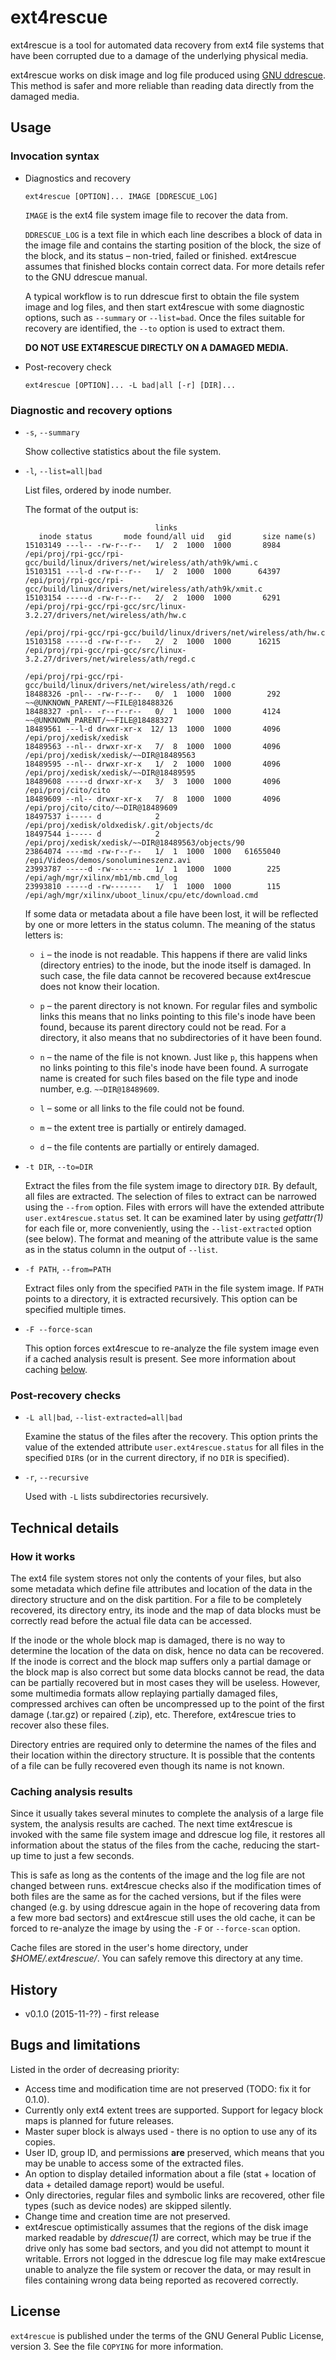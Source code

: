 ext4rescue
==========

ext4rescue is a tool for automated data recovery from ext4 file systems that
have been corrupted due to a damage of the underlying physical media.

ext4rescue works on disk image and log file produced using
[GNU ddrescue](http://www.gnu.org/software/ddrescue/).
This method is safer and more reliable than reading data directly from the
damaged media.

Usage
-----

### Invocation syntax

-   Diagnostics and recovery

        ext4rescue [OPTION]... IMAGE [DDRESCUE_LOG]

    `IMAGE` is the ext4 file system image file to recover the data from.

    `DDRESCUE_LOG` is a text file in which each line describes a block of data in the image file and contains
    the starting position of the block, the size of the block, and its status – non-tried, failed or finished.
    ext4rescue assumes that finished blocks contain correct data.
    For more details refer to the GNU ddrescue manual.

    A typical workflow is to run ddrescue first to obtain the file system image and log files,
    and then start ext4rescue with some diagnostic options, such as `--summary` or `--list=bad`.
    Once the files suitable for recovery are identified, the `--to` option is used to extract them.

    **DO NOT USE EXT4RESCUE DIRECTLY ON A DAMAGED MEDIA.**

-   Post-recovery check

        ext4rescue [OPTION]... -L bad|all [-r] [DIR]...

### Diagnostic and recovery options

-   `-s`, `--summary`

    Show collective statistics about the file system.

-   `-l`, `--list=all|bad`

    List files, ordered by inode number.

    The format of the output is:

                                     links
           inode status       mode found/all uid   gid       size name(s)
        15103149 ---l-- -rw-r--r--   1/  2  1000  1000       8984 /epi/proj/rpi-gcc/rpi-gcc/build/linux/drivers/net/wireless/ath/ath9k/wmi.c
        15103151 ---l-d -rw-r--r--   1/  2  1000  1000      64397 /epi/proj/rpi-gcc/rpi-gcc/build/linux/drivers/net/wireless/ath/ath9k/xmit.c
        15103154 -----d -rw-r--r--   2/  2  1000  1000       6291 /epi/proj/rpi-gcc/rpi-gcc/src/linux-3.2.27/drivers/net/wireless/ath/hw.c
                                                                  /epi/proj/rpi-gcc/rpi-gcc/build/linux/drivers/net/wireless/ath/hw.c
        15103158 -----d -rw-r--r--   2/  2  1000  1000      16215 /epi/proj/rpi-gcc/rpi-gcc/src/linux-3.2.27/drivers/net/wireless/ath/regd.c
                                                                  /epi/proj/rpi-gcc/rpi-gcc/build/linux/drivers/net/wireless/ath/regd.c
        18488326 -pnl-- -rw-r--r--   0/  1  1000  1000        292 ~~@UNKNOWN_PARENT/~~FILE@18488326
        18488327 -pnl-- -r--r--r--   0/  1  1000  1000       4124 ~~@UNKNOWN_PARENT/~~FILE@18488327
        18489561 ---l-d drwxr-xr-x  12/ 13  1000  1000       4096 /epi/proj/xedisk/xedisk
        18489563 --nl-- drwxr-xr-x   7/  8  1000  1000       4096 /epi/proj/xedisk/xedisk/~~DIR@18489563
        18489595 --nl-- drwxr-xr-x   1/  2  1000  1000       4096 /epi/proj/xedisk/xedisk/~~DIR@18489595
        18489608 -----d drwxr-xr-x   3/  3  1000  1000       4096 /epi/proj/cito/cito
        18489609 --nl-- drwxr-xr-x   7/  8  1000  1000       4096 /epi/proj/cito/cito/~~DIR@18489609
        18497537 i----- d            2                            /epi/proj/xedisk/oldxedisk/.git/objects/dc
        18497544 i----- d            2                            /epi/proj/xedisk/xedisk/~~DIR@18489563/objects/90
        23864074 ----md -rw-r--r--   1/  1  1000  1000   61655040 /epi/Videos/demos/sonolumineszenz.avi
        23993787 -----d -rw-------   1/  1  1000  1000        225 /epi/agh/mgr/xilinx/mb1/mb.cmd_log
        23993810 -----d -rw-------   1/  1  1000  1000        115 /epi/agh/mgr/xilinx/uboot_linux/cpu/etc/download.cmd

    If some data or metadata about a file have been lost, it will be reflected by one or more letters
    in the status column.
    The meaning of the status letters is:

    -   `i` – the inode is not readable. This happens if there are valid links (directory entries) to the inode,
        but the inode itself is damaged. In such case, the file data cannot be recovered because ext4rescue
        does not know their location.

    -   `p` – the parent directory is not known. For regular files and symbolic links this means that no links
        pointing to this file's inode have been found, because its parent directory could not be read.
        For a directory, it also means that no subdirectories of it have been found.

    -   `n` – the name of the file is not known. Just like `p`, this happens when no links
        pointing to this file's inode have been found.
        A surrogate name is created for such files based on the file type and inode number, e.g. `~~DIR@18489609`.

    -   `l` – some or all links to the file could not be found.

    -   `m` – the extent tree is partially or entirely damaged.

    -   `d` – the file contents are partially or entirely damaged.

-   `-t DIR`, `--to=DIR`

    Extract the files from the file system image to directory `DIR`.
    By default, all files are extracted. The selection of files to extract can be narrowed using the `--from` option.
    Files with errors will have the extended attribute `user.ext4rescue.status` set.
    It can be examined later by using *getfattr(1)* for each file or, more conveniently, using the
    `--list-extracted` option (see below).
    The format and meaning of the attribute value is the same as in the status column in the output of `--list`.

-   `-f PATH`, `--from=PATH`

    Extract files only from the specified `PATH` in the file system image.
    If `PATH` points to a directory, it is extracted recursively.
    This option can be specified multiple times.

-   `-F --force-scan`

    This option forces ext4rescue to re-analyze the file system image even if a cached analysis result is present.
    See more information about caching [below](#cache).

### Post-recovery checks

-   `-L all|bad`, `--list-extracted=all|bad`

    Examine the status of the files after the recovery. This option prints the value of the extended
    attribute `user.ext4rescue.status` for all files in the specified `DIR`s (or in the current directory,
    if no `DIR` is specified).

-   `-r`, `--recursive`

    Used with `-L` lists subdirectories recursively.

Technical details
-----------------

### How it works

The ext4 file system stores not only the contents of your files, but also some
metadata which define file attributes and location of the data in the directory
structure and on the disk partition. For a file to be completely recovered,
its directory entry, its inode and the map of data blocks must be correctly
read before the actual file data can be accessed.

If the inode or the whole block map is damaged, there is no way to determine
the location of the data on disk, hence no data can be recovered.
If the inode is correct and the block map suffers only a partial damage or
the block map is also correct but some data blocks cannot be read, the data
can be partially recovered but in most cases they will be useless. However,
some multimedia formats allow replaying partially damaged files, compressed
archives can often be uncompressed up to the point of the first damage (.tar.gz)
or repaired (.zip), etc.
Therefore, ext4rescue tries to recover also these files.

Directory entries are required only to determine the names of the files and
their location within the directory structure. It is possible that the contents
of a file can be fully recovered even though its name is not known.

### <a name="cache" />Caching analysis results

Since it usually takes several minutes to complete the analysis of a large file system, the analysis results are
cached. The next time ext4rescue is invoked with the same file system image and ddrescue log file, it restores
all information about the status of the files from the cache, reducing the start-up time to just a few seconds.

This is safe as long as the contents of the image and the log file are not changed between runs.
ext4rescue checks also if the modification times of both files are the same as for the cached versions,
but if the files were changed (e.g. by using ddrescue again in the hope of recovering data from a few
more bad sectors) and ext4rescue still uses the old cache, it can be forced to re-analyze the image by using
the `-F` or `--force-scan` option.

Cache files are stored in the user's home directory, under *$HOME/.ext4rescue/*.
You can safely remove this directory at any time.

History
-------

- v0.1.0 (2015-11-??) - first release

Bugs and limitations
--------------------

Listed in the order of decreasing priority:

- Access time and modification time are not preserved (TODO: fix it for 0.1.0).
- Currently only ext4 extent trees are supported. Support for legacy block maps is planned for future releases.
- Master super block is always used - there is no option to use any of its copies.
- User ID, group ID, and permissions **are** preserved, which means that you may be unable to access
  some of the extracted files.
- An option to display detailed information about a file (stat + location of data + detailed damage report)
  would be useful.
- Only directories, regular files and symbolic links are recovered, other file types (such as device nodes)
  are skipped silently.
- Change time and creation time are not preserved.
- ext4rescue optimistically assumes that the regions of the disk image marked readable by *ddrescue(1)*
  are correct, which may be true if the drive only has some bad sectors, and you did not attempt to mount it
  writable. Errors not logged in the ddrescue log file may make ext4rescue unable to
  analyze the file system or recover the data, or may result in files containing wrong data being reported as
  recovered correctly.

License
-------

`ext4rescue` is published under the terms of the GNU General Public License,
version 3. See the file `COPYING` for more information.
